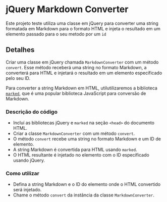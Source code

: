 # jQuery Markdown Converter

Este projeto teste utiliza uma classe em jQuery para converter uma string formatada em Markdown para o formato HTML e injeta o resultado em um elemento passado para o seu metodo por um `id`


## Detalhes

Criar uma classe em jQuery chamada `MarkdownConverter` com um método `convert`. Esse método receberá uma string no formato Markdown, a converterá para HTML e injetará o resultado em um elemento especificado pelo seu ID.

Para converter a string Markdown em HTML, utilutilizaremos a biblioteca [`marked`](https://github.com/markedjs/marked), que é uma popular biblioteca JavaScript para conversão de Markdown.

### **Descrição do código**

   - Incluí as bibliotecas jQuery e `marked` na seção `<head>` do documento HTML.
   - Criar a classe `MarkdownConverter` com um método `convert`.
   - O método `convert` recebe uma string no formato Markdown e um ID de elemento.
   - A string Markdown é convertida para HTML usando `marked`.
   - O HTML resultante é injetado no elemento com o ID especificado usando jQuery.

### **Como utilizar**

   - Defina a string Markdown e o ID do elemento onde o HTML convertido será injetado.
   - Chame o método `convert` da instância da classe `MarkdownConverter`.
